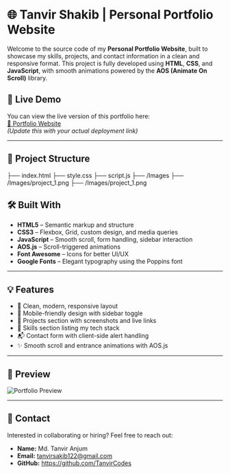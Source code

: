 # 🌐 Tanvir Shakib | Personal Portfolio Website

Welcome to the source code of my **Personal Portfolio Website**, built to showcase my skills, projects, and contact information in a clean and responsive format. This project is fully developed using **HTML**, **CSS**, and **JavaScript**, with smooth animations powered by the **AOS (Animate On Scroll)** library.

## 🚀 Live Demo

You can view the live version of this portfolio here:  
[🔗 Portfolio Website](https://tanvircodes.github.io/your-portfolio-link/)  
_(Update this with your actual deployment link)_

---

## 📁 Project Structure

├── index.html
├── style.css
├── script.js 
├── /Images
├── /Images/project_1.png
├── /Images/project_1.png

## 🛠️ Built With

- **HTML5** – Semantic markup and structure  
- **CSS3** – Flexbox, Grid, custom design, and media queries  
- **JavaScript** – Smooth scroll, form handling, sidebar interaction  
- **AOS.js** – Scroll-triggered animations  
- **Font Awesome** – Icons for better UI/UX  
- **Google Fonts** – Elegant typography using the Poppins font  

---

## 💡 Features

- 🎨 Clean, modern, responsive layout
- 📱 Mobile-friendly design with sidebar toggle
- 📂 Projects section with screenshots and live links
- 🧠 Skills section listing my tech stack
- 📬 Contact form with client-side alert handling
- ✨ Smooth scroll and entrance animations with AOS.js

---

## 📸 Preview

![Portfolio Preview](https://tanvircodes.github.io/personal-portfolio/)

---

## 📧 Contact

Interested in collaborating or hiring? Feel free to reach out:

- **Name:** Md. Tanvir Anjum  
- **Email:** tanvirsakib122@gmail.com
- **GitHub:** https://github.com/TanvirCodes
